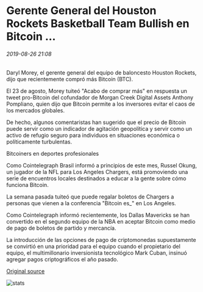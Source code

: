 # Gerente General del Houston Rockets Basketball Team Bullish en Bitcoin ...

###### 2019-08-26 21:08

Daryl Morey, el gerente general del equipo de baloncesto Houston Rockets, dijo que recientemente compró más Bitcoin (BTC).

El 23 de agosto, Morey tuiteó "Acabo de comprar más" en respuesta un tweet pro-Bitcoin del cofundador de Morgan Creek Digital Assets Anthony Pompliano, quien dijo que Bitcoin permite a los inversores evitar el caos de los mercados globales.

De hecho, algunos comentaristas han sugerido que el precio de Bitcoin puede servir como un indicador de agitación geopolítica y servir como un activo de refugio seguro para individuos en situaciones económica o políticamente turbulentas.

Bitcoiners en deportes profesionales

Como Cointelegraph Brasil informó a principios de este mes, Russel Okung, un jugador de la NFL para Los Angeles Chargers, está promoviendo una serie de encuentros locales destinados a educar a la gente sobre cómo funciona Bitcoin.

La semana pasada tuiteó que puede regalar boletos de Chargers a personas que vienen a la conferencia "Bitcoin es_" en Los Angeles.

Como Cointelegraph informó recientemente, los Dallas Mavericks se han convertido en el segundo equipo de la NBA en aceptar Bitcoin como medio de pago de boletos de partido y mercancía.

La introducción de las opciones de pago de criptomonedas supuestamente se convirtió en una prioridad para el equipo cuando el propietario del equipo, el multimillonario inversionista tecnológico Mark Cuban, insinuó agregar pagos criptográficos el año pasado.

[Original source](https://cointelegraph.com/news/general-manager-of-houston-rockets-basketball-team-bullish-on-bitcoin)

![stats](https://c.statcounter.com/11760860/0/a89fa40b/1/ "stats")